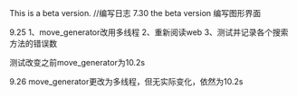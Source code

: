 This is a beta version.
//编写日志
7.30 the beta version
编写图形界面

9.25
1、move_generator改用多线程
2、重新阅读web
3、测试并记录各个搜索方法的错误数

测试改变之前move_generator为10.2s

9.26
move_generator更改为多线程，但无实际变化，依然为10.2s